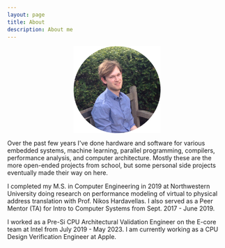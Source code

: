 ```yaml
---
layout: page
title: About
description: About me
---
```


<figure>
<img alt="profile" style="width:200px; height:200px; display: block;
    margin-left: auto;
    margin-right: auto;" src="/resources/images/about/profile.png"/>
</figure>

Over the past few years I've done hardware and software for various embedded systems, machine learning, parallel programming, compilers, performance analysis, and computer architecture. Mostly these are the more open-ended projects from school, but some personal side projects eventually made their way on here.

I completed my M.S. in Computer Engineering in 2019 at Northwestern University doing research on performance modeling of virtual to physical address translation with Prof. Nikos Hardavellas. I also served as a Peer Mentor (TA) for Intro to Computer Systems from Sept. 2017 - June 2019.

I worked as a Pre-Si CPU Architectural Validation Engineer on the E-core team at Intel from July 2019 - May 2023. I am currently working as a CPU Design Verification Engineer at Apple. 
